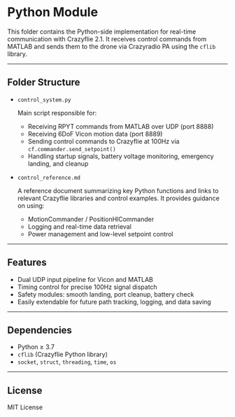 # Python Module

This folder contains the Python-side implementation for real-time communication with Crazyflie 2.1. It receives control commands from MATLAB and sends them to the drone via Crazyradio PA using the `cflib` library.

---

## Folder Structure

* `control_system.py`

  Main script responsible for:

  * Receiving RPYT commands from MATLAB over UDP (port 8888)
  * Receiving 6DoF Vicon motion data (port 8889)
  * Sending control commands to Crazyflie at 100Hz via `cf.commander.send_setpoint()`
  * Handling startup signals, battery voltage monitoring, emergency landing, and cleanup

* `control_reference.md`

  A reference document summarizing key Python functions and links to relevant Crazyflie libraries and control examples. It provides guidance on using:

  * MotionCommander / PositionHlCommander
  * Logging and real-time data retrieval
  * Power management and low-level setpoint control

---

## Features

* Dual UDP input pipeline for Vicon and MATLAB
* Timing control for precise 100Hz signal dispatch
* Safety modules: smooth landing, port cleanup, battery check
* Easily extendable for future path tracking, logging, and data saving

---

## Dependencies

* Python ≥ 3.7
* `cflib` (Crazyflie Python library)
* `socket`, `struct`, `threading`, `time`, `os`

---

## License

MIT License

